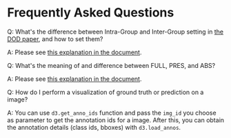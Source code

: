 # Frequently Asked Questions

Q:
What's the difference between Intra-Group and Inter-Group setting in [the DOD paper](https://arxiv.org/abs/2307.12813), and how to set them?

A:
Please see [this explanation in the document](./doc.md#intra--or-inter-group-settings).



Q:
What's the meaning of and difference between FULL, PRES, and ABS?

A:
Please see [this explanation in the document](./doc.md#full-pres-and-abs).



Q:
How do I perform a visualization of ground truth or prediction on a image?

A:
You can use `d3.get_anno_ids` function and pass the `img_id` you choose as parameter to get the annotation ids for a image.
After this, you can obtain the annotation details (class ids, bboxes) with `d3.load_annos`.
